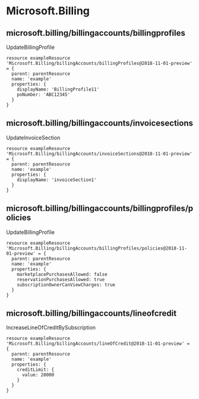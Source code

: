 # Microsoft.Billing

## microsoft.billing/billingaccounts/billingprofiles

UpdateBillingProfile
```bicep
resource exampleResource 'Microsoft.Billing/billingAccounts/billingProfiles@2018-11-01-preview' = {
  parent: parentResource 
  name: 'example'
  properties: {
    displayName: 'BillingProfile11'
    poNumber: 'ABC12345'
  }
}
```

## microsoft.billing/billingaccounts/invoicesections

UpdateInvoiceSection
```bicep
resource exampleResource 'Microsoft.Billing/billingAccounts/invoiceSections@2018-11-01-preview' = {
  parent: parentResource 
  name: 'example'
  properties: {
    displayName: 'invoiceSection1'
  }
}
```

## microsoft.billing/billingaccounts/billingprofiles/policies

UpdateBillingProfile
```bicep
resource exampleResource 'Microsoft.Billing/billingAccounts/billingProfiles/policies@2018-11-01-preview' = {
  parent: parentResource 
  name: 'example'
  properties: {
    marketplacePurchasesAllowed: false
    reservationPurchasesAllowed: true
    subscriptionOwnerCanViewCharges: true
  }
}
```

## microsoft.billing/billingaccounts/lineofcredit

IncreaseLineOfCreditBySubscription
```bicep
resource exampleResource 'Microsoft.Billing/billingAccounts/lineOfCredit@2018-11-01-preview' = {
  parent: parentResource 
  name: 'example'
  properties: {
    creditLimit: {
      value: 20000
    }
  }
}
```
